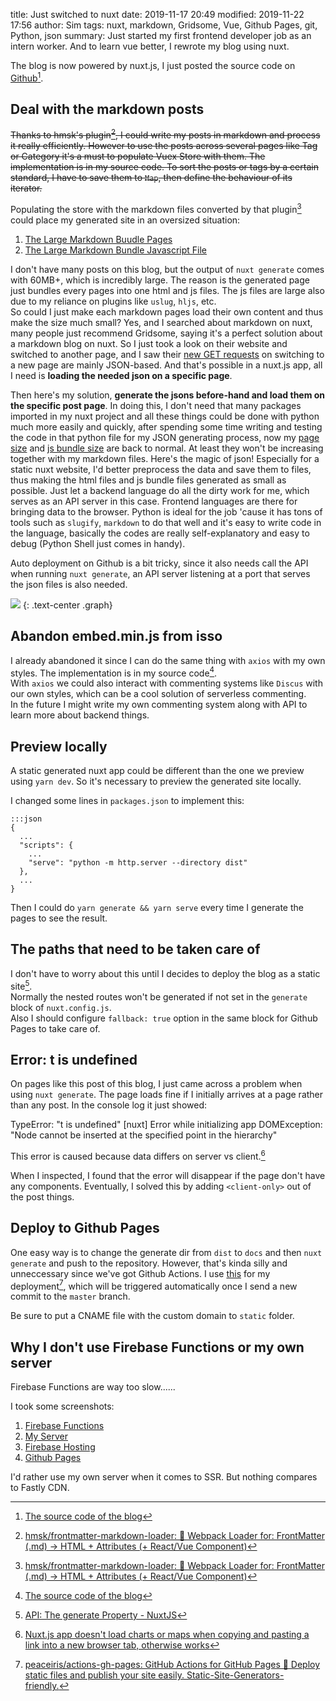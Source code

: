 ﻿title: Just switched to nuxt
date: 2019-11-17 20:49
modified: 2019-11-22 17:56
author: Sim
tags: nuxt, markdown, Gridsome, Vue, Github Pages, git, Python, json
summary: Just started my first frontend developer job as an intern worker. And to learn vue better, I rewrote my blog using nuxt.

The blog is now powered by nuxt.js, I just posted the source code on [Github](https://github.com/SnorlaxYum/Simputer)[^1].  

## Deal with the markdown posts

~~Thanks to hmsk's plugin[^4], I could write my posts in markdown and process it really efficiently. However to use the posts across several pages like Tag or Category it's a must to populate Vuex Store with them. The implementation is in my source code. To sort the posts or tags by a certain standard, I have to save them to `Map`, then define the behaviour of its iterator.~~  

Populating the store with the markdown files converted by that plugin[^4] could place my generated site in an oversized situation:  

1. [The Large Markdown Buudle Pages](https://static.snorl.ax/nuxt-speed/md-html.webp)
2. [The Large Markdown Bundle Javascript File](https://static.snorl.ax/nuxt-speed/md-js-bundle.webp)

I don't have many posts on this blog, but the output of `nuxt generate` comes with 60MB+, which is incredibly large. The reason is the generated page just bundles every pages into one html and js files. The js files are large also due to my reliance on plugins like `uslug`, `hljs`, etc.  
So could I just make each markdown pages load their own content and thus make the size much small? Yes, and I searched about markdown on nuxt, many people just recommend Gridsome, saying it's a perfect solution about a markdown blog on nuxt. So I just took a look on their website and switched to another page, and I saw their [new GET requests](https://static.snorl.ax/nuxt-speed/gridsome-solution.webp) on switching to a new page are mainly JSON-based. And that's possible in a nuxt.js app, all I need is **loading the needed json on a specific page**.  

Then here's my solution, **generate the jsons before-hand and load them on the specific post page**. In doing this, I don't need that many packages imported in my nuxt project and all these things could be done with python much more easily and quickly, after spending some time writing and testing the code in that python file for my JSON generating process, now my [page size](https://static.snorl.ax/nuxt-speed/page-size-now.webp) and [js bundle size](https://static.snorl.ax/nuxt-speed/my-js-bundle-now.webp) are back to normal. At least they won't be increasing together with my markdown files. Here's the magic of json! Especially for a static nuxt website, I'd better preprocess the data and save them to files, thus making the html files and js bundle files generated as small as possible. Just let a backend language do all the dirty work for me, which serves as an API server in this case. Frontend languages are there for bringing data to the browser. Python is ideal for the job 'cause it has tons of tools such as `slugify`, `markdown` to do that well and it's easy to write code in the language, basically the codes are really self-explanatory and easy to debug (Python Shell just comes in handy).  

Auto deployment on Github is a bit tricky, since it also needs call the API when running `nuxt generate`, an API server listening at a port that serves the json files is also needed.  

![](https://static.snorl.ax/graphs/nuxt-20191122.svg)
{: .text-center .graph}

## Abandon embed.min.js from isso

I already abandoned it since I can do the same thing with `axios` with my own styles. The implementation is in my source code[^1].  
With `axios` we could also interact with commenting systems like `Discus` with our own styles, which can be a cool solution of serverless commenting.  
In the future I might write my own commenting system along with API to learn more about backend things.

## Preview locally

A static generated nuxt app could be different than the one we preview using `yarn dev`. So it's necessary to preview the generated site locally.  

I changed some lines in `packages.json` to implement this:  

    :::json
    {
      ...
      "scripts": {
        ...
        "serve": "python -m http.server --directory dist"
      },
      ...
    }

Then I could do `yarn generate && yarn serve` every time I generate the pages to see the result.  

## The paths that need to be taken care of

I don't have to worry about this until I decides to deploy the blog as a static site[^2].  
Normally the nested routes won't be generated if not set in the `generate` block of `nuxt.config.js`.  
Also I should configure `fallback: true` option in the same block for Github Pages to take care of.

## Error: t is undefined

On pages like this post of this blog, I just came across a problem when using `nuxt generate`. The page loads fine if I initially arrives at a page rather than any post. In the console log it just showed:  

  TypeError: "t is undefined" [nuxt] Error while initializing app
  DOMException: "Node cannot be inserted at the specified point in the hierarchy"

This error is caused because data differs on server vs client.[^3]  

When I inspected, I found that the error will disappear if the page don't have any components. Eventually, I solved this by adding `<client-only>` out of the post things.  

## Deploy to Github Pages

One easy way is to change the generate dir from `dist` to `docs` and then `nuxt generate` and push to the repository. However, that's kinda silly and unneccessary since we've got Github Actions. I use [this](https://github.com/peaceiris/actions-gh-pages) for my deployment[^5], which will be triggered automatically once I send a new commit to the `master` branch.  

Be sure to put a CNAME file with the custom domain to `static` folder.  

## Why I don't use Firebase Functions or my own server

Firebase Functions are way too slow......

I took some screenshots:  

1. [Firebase Functions](https://static.snorl.ax/nuxt-speed/fb-functions.webp)
2. [My Server](https://static.snorl.ax/nuxt-speed/my-server.webp)
3. [Firebase Hosting](https://static.snorl.ax/nuxt-speed/fb-hosting.webp)
4. [Github Pages](https://static.snorl.ax/nuxt-speed/github-pages.webp)

I'd rather use my own server when it comes to SSR. But nothing compares to Fastly CDN.

[^1]: [The source code of the blog](https://github.com/SnorlaxYum/Simputer)
[^2]: [API: The generate Property - NuxtJS](https://nuxtjs.org/api/configuration-generate)
[^3]: [Nuxt.js app doesn't load charts or maps when copying and pasting a link into a new browser tab, otherwise works](https://stackoverflow.com/questions/54010529/nuxt-js-app-doesnt-load-charts-or-maps-when-copying-and-pasting-a-link-into-a-n)
[^4]: [hmsk/frontmatter-markdown-loader: 📝 Webpack Loader for: FrontMatter (.md) -> HTML + Attributes (+ React/Vue Component)](https://github.com/hmsk/frontmatter-markdown-loader)
[^5]: [peaceiris/actions-gh-pages: GitHub Actions for GitHub Pages 🚀 Deploy static files and publish your site easily. Static-Site-Generators-friendly.](https://github.com/peaceiris/actions-gh-pages)